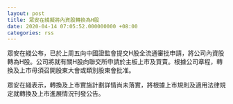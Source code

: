 ```yaml
---
layout: post
title: 眾安在綫擬將內資股轉換為H股
date: 2020-04-14 07:05:52.000000000 +08:00
categories: rss
---
```


眾安在綫公布，已於上周五向中國證監會提交H股全流通審批申請，將公司內資股轉為H股。公司將就有關H股向聯交所申請於主板上市及買賣。根據公司章程，轉換及上市毋須召開股東大會或類別股東會批准。

眾安在綫表示，轉換及上市實施計劃詳情尚未落實，將根據上市規則及適用法律規定就轉換及上市進展情況刊發公告。
